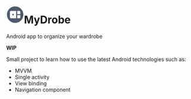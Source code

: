 # ![app-icon](https://github.com/axiel7/MyDrobe/blob/master/app/src/main/res/mipmap-mdpi/ic_launcher_round.png)MyDrobe
Android app to organize your wardrobe

**WIP**

Small project to learn how to use the latest Android technologies such as:
* MVVM
* Single activity
* View binding
* Navigation component
